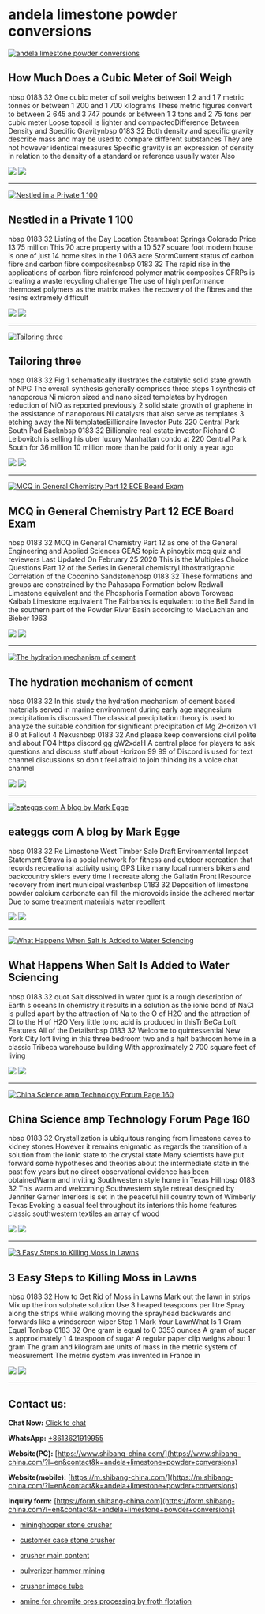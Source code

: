 # andela limestone powder conversions

<a href="https://swt.shibang-china.com/?l=en&img&k=andela+limestone+powder+conversions" target="_blank">![andela limestone powder conversions](http://static.shibang-china.com/all-800x300/68.jpg)</a>

## How Much Does a Cubic Meter of Soil Weigh
nbsp 0183 32 One cubic meter of soil weighs between 1 2 and 1 7 metric tonnes or between 1 200 and 1 700 kilograms These metric figures convert to between 2 645 and 3 747 pounds or between 1 3 tons and 2 75 tons per cubic meter Loose topsoil is lighter and compactedDifference Between Density and Specific Gravitynbsp 0183 32 Both density and specific gravity describe mass and may be used to compare different substances They are not however identical measures Specific gravity is an expression of density in relation to the density of a standard or reference usually water Also


<a href="https://whatsapp.shibangsoft.com/WhatsApp.php" target="_blank" title="WhatsApp">![](http://static.shibang-china.com/icon/whatsapp.png)</a> <a href="https://swt.shibang-china.com/?l=en&icon&k=andela+limestone+powder+conversions" target="_blank">![](http://static.shibang-china.com/icon/chat-en.png)</a>

---

<a href="https://swt.shibang-china.com/?l=en&img&k=andela+limestone+powder+conversions" target="_blank">![Nestled in a Private 1 100](http://static.shibang-china.com/all-800x300/322.jpg)</a>

## Nestled in a Private 1 100
nbsp 0183 32 Listing of the Day Location Steamboat Springs Colorado Price 13 75 million This 70 acre property with a 10 527 square foot modern house is one of just 14 home sites in the 1 063 acre StormCurrent status of carbon fibre and carbon fibre compositesnbsp 0183 32 The rapid rise in the applications of carbon fibre reinforced polymer matrix composites CFRPs is creating a waste recycling challenge The use of high performance thermoset polymers as the matrix makes the recovery of the fibres and the resins extremely difficult


<a href="https://whatsapp.shibangsoft.com/WhatsApp.php" target="_blank" title="WhatsApp">![](http://static.shibang-china.com/icon/whatsapp.png)</a> <a href="https://swt.shibang-china.com/?l=en&icon&k=andela+limestone+powder+conversions" target="_blank">![](http://static.shibang-china.com/icon/chat-en.png)</a>

---

<a href="https://swt.shibang-china.com/?l=en&img&k=andela+limestone+powder+conversions" target="_blank">![Tailoring three](http://static.shibang-china.com/all-800x300/48.jpg)</a>

## Tailoring three
nbsp 0183 32 Fig 1 schematically illustrates the catalytic solid state growth of NPG The overall synthesis generally comprises three steps 1 synthesis of nanoporous Ni micron sized and nano sized templates by hydrogen reduction of NiO as reported previously 2 solid state growth of graphene in the assistance of nanoporous Ni catalysts that also serve as templates 3 etching away the Ni templatesBillionaire Investor Puts 220 Central Park South Pad Backnbsp 0183 32 Billionaire real estate investor Richard G Leibovitch is selling his uber luxury Manhattan condo at 220 Central Park South for 36 million 10 million more than he paid for it only a year ago


<a href="https://whatsapp.shibangsoft.com/WhatsApp.php" target="_blank" title="WhatsApp">![](http://static.shibang-china.com/icon/whatsapp.png)</a> <a href="https://swt.shibang-china.com/?l=en&icon&k=andela+limestone+powder+conversions" target="_blank">![](http://static.shibang-china.com/icon/chat-en.png)</a>

---

<a href="https://swt.shibang-china.com/?l=en&img&k=andela+limestone+powder+conversions" target="_blank">![MCQ in General Chemistry Part 12 ECE Board Exam](http://static.shibang-china.com/all-800x300/381.jpg)</a>

## MCQ in General Chemistry Part 12 ECE Board Exam
nbsp 0183 32 MCQ in General Chemistry Part 12 as one of the General Engineering and Applied Sciences GEAS topic A pinoybix mcq quiz and reviewers Last Updated On February 25 2020 This is the Multiples Choice Questions Part 12 of the Series in General chemistryLithostratigraphic Correlation of the Coconino Sandstonenbsp 0183 32 These formations and groups are constrained by the Pahasapa Formation below Redwall Limestone equivalent and the Phosphoria Formation above Toroweap Kaibab Limestone equivalent The Fairbanks is equivalent to the Bell Sand in the southern part of the Powder River Basin according to MacLachlan and Bieber 1963


<a href="https://whatsapp.shibangsoft.com/WhatsApp.php" target="_blank" title="WhatsApp">![](http://static.shibang-china.com/icon/whatsapp.png)</a> <a href="https://swt.shibang-china.com/?l=en&icon&k=andela+limestone+powder+conversions" target="_blank">![](http://static.shibang-china.com/icon/chat-en.png)</a>

---

<a href="https://swt.shibang-china.com/?l=en&img&k=andela+limestone+powder+conversions" target="_blank">![The hydration mechanism of cement](http://static.shibang-china.com/all-800x300/1385.jpg)</a>

## The hydration mechanism of cement
nbsp 0183 32 In this study the hydration mechanism of cement based materials served in marine environment during early age magnesium precipitation is discussed The classical precipitation theory is used to analyze the suitable condition for significant precipitation of Mg 2Horizon v1 8 0 at Fallout 4 Nexusnbsp 0183 32 And please keep conversions civil polite and about FO4 https discord gg gW2xdaH A central place for players to ask questions and discuss stuff about Horizon 99 99 of Discord is used for text channel discussions so don t feel afraid to join thinking its a voice chat channel


<a href="https://whatsapp.shibangsoft.com/WhatsApp.php" target="_blank" title="WhatsApp">![](http://static.shibang-china.com/icon/whatsapp.png)</a> <a href="https://swt.shibang-china.com/?l=en&icon&k=andela+limestone+powder+conversions" target="_blank">![](http://static.shibang-china.com/icon/chat-en.png)</a>

---

<a href="https://swt.shibang-china.com/?l=en&img&k=andela+limestone+powder+conversions" target="_blank">![eateggs com A blog by Mark Egge](http://static.shibang-china.com/all-800x300/1223.jpg)</a>

## eateggs com A blog by Mark Egge
nbsp 0183 32 Re Limestone West Timber Sale Draft Environmental Impact Statement Strava is a social network for fitness and outdoor recreation that records recreational activity using GPS Like many local runners bikers and backcountry skiers every time I recreate along the Gallatin Front IResource recovery from inert municipal wastenbsp 0183 32 Deposition of limestone powder calcium carbonate can fill the microvoids inside the adhered mortar Due to some treatment materials water repellent


<a href="https://whatsapp.shibangsoft.com/WhatsApp.php" target="_blank" title="WhatsApp">![](http://static.shibang-china.com/icon/whatsapp.png)</a> <a href="https://swt.shibang-china.com/?l=en&icon&k=andela+limestone+powder+conversions" target="_blank">![](http://static.shibang-china.com/icon/chat-en.png)</a>

---

<a href="https://swt.shibang-china.com/?l=en&img&k=andela+limestone+powder+conversions" target="_blank">![What Happens When Salt Is Added to Water Sciencing](http://static.shibang-china.com/all-800x300/289.jpg)</a>

## What Happens When Salt Is Added to Water Sciencing
nbsp 0183 32 quot Salt dissolved in water quot is a rough description of Earth s oceans In chemistry it results in a solution as the ionic bond of NaCl is pulled apart by the attraction of Na to the O of H2O and the attraction of Cl to the H of H2O Very little to no acid is produced in thisTriBeCa Loft Features All of the Detailsnbsp 0183 32 Welcome to quintessential New York City loft living in this three bedroom two and a half bathroom home in a classic Tribeca warehouse building With approximately 2 700 square feet of living


<a href="https://whatsapp.shibangsoft.com/WhatsApp.php" target="_blank" title="WhatsApp">![](http://static.shibang-china.com/icon/whatsapp.png)</a> <a href="https://swt.shibang-china.com/?l=en&icon&k=andela+limestone+powder+conversions" target="_blank">![](http://static.shibang-china.com/icon/chat-en.png)</a>

---

<a href="https://swt.shibang-china.com/?l=en&img&k=andela+limestone+powder+conversions" target="_blank">![China Science amp Technology Forum Page 160](http://static.shibang-china.com/all-800x300/121.jpg)</a>

## China Science amp Technology Forum Page 160
nbsp 0183 32 Crystallization is ubiquitous ranging from limestone caves to kidney stones However it remains enigmatic as regards the transition of a solution from the ionic state to the crystal state Many scientists have put forward some hypotheses and theories about the intermediate state in the past few years but no direct observational evidence has been obtainedWarm and inviting Southwestern style home in Texas Hillnbsp 0183 32 This warm and welcoming Southwestern style retreat designed by Jennifer Garner Interiors is set in the peaceful hill country town of Wimberly Texas Evoking a casual feel throughout its interiors this home features classic southwestern textiles an array of wood


<a href="https://whatsapp.shibangsoft.com/WhatsApp.php" target="_blank" title="WhatsApp">![](http://static.shibang-china.com/icon/whatsapp.png)</a> <a href="https://swt.shibang-china.com/?l=en&icon&k=andela+limestone+powder+conversions" target="_blank">![](http://static.shibang-china.com/icon/chat-en.png)</a>

---

<a href="https://swt.shibang-china.com/?l=en&img&k=andela+limestone+powder+conversions" target="_blank">![3 Easy Steps to Killing Moss in Lawns](http://static.shibang-china.com/all-800x300/1312.jpg)</a>

## 3 Easy Steps to Killing Moss in Lawns
nbsp 0183 32 How to Get Rid of Moss in Lawns Mark out the lawn in strips Mix up the iron sulphate solution Use 3 heaped teaspoons per litre Spray along the strips while walking moving the sprayhead backwards and forwards like a windscreen wiper Step 1 Mark Your LawnWhat Is 1 Gram Equal Tonbsp 0183 32 One gram is equal to 0 0353 ounces A gram of sugar is approximately 1 4 teaspoon of sugar A regular paper clip weighs about 1 gram The gram and kilogram are units of mass in the metric system of measurement The metric system was invented in France in


<a href="https://whatsapp.shibangsoft.com/WhatsApp.php" target="_blank" title="WhatsApp">![](http://static.shibang-china.com/icon/whatsapp.png)</a> <a href="https://swt.shibang-china.com/?l=en&icon&k=andela+limestone+powder+conversions" target="_blank">![](http://static.shibang-china.com/icon/chat-en.png)</a>

---
## Contact us:

**Chat Now:** [Click to chat](https://swt.shibang-china.com?l=en&contact&k=andela+limestone+powder+conversions)

**WhatsApp:**  [+8613621919955](https://whatsapp.shibangsoft.com/WhatsApp.php)

**Website(PC):** [https://www.shibang-china.com/](https://www.shibang-china.com/?l=en&contact&k=andela+limestone+powder+conversions)

**Website(mobile):** [https://m.shibang-china.com/](https://m.shibang-china.com/?l=en&contact&k=andela+limestone+powder+conversions)

**Inquiry form:** [https://form.shibang-china.com](https://form.shibang-china.com?l=en&contact&k=andela+limestone+powder+conversions)

* [mininghooper stone crusher](../164/mininghooper%20stone%20crusher.md)

* [customer case stone crusher](../167/customer%20case%20stone%20crusher.md)

* [crusher main content](../169/crusher%20main%20content.md)

* [pulverizer hammer mining](../164/pulverizer%20hammer%20mining.md)

* [crusher image tube](../170/crusher%20image%20tube.md)

* [amine for chromite ores processing by froth flotation](../162/amine%20for%20chromite%20ores%20processing%20by%20froth%20flotation.md)